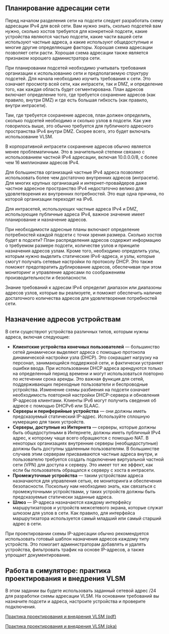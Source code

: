 <!-- verified: agorbachev 03.05.2022 -->

<!-- 11.9.1 -->
## Планирование адресации сети

Перед началом разделения сети на  подсети следует разработать схему адресации IPv4 для всей сети. Вам нужно знать, сколько подсетей вам нужно, сколько хостов требуется для конкретной подсети, какие устройства являются частью подсети, какие части вашей сети используют частные адреса, а какие используют общедоступные и многие другие определяющие факторы. Хорошая схема адресации позволяет сети расти. Хорошая схема адресации также является признаком хорошего администратора сети.

При планировании подсетей необходимо учитывать требования организации к использованию сети и предполагаемую структуру подсетей. Для начала необходимо изучить требования к сети. Это означает просмотр всей сети, как интрасети, так и DMZ, и определение того, как каждая область будет сегментирована. План адресов включает определение того, где требуется сохранение адресов (как правило, внутри DMZ) и где есть большая гибкость (как правило, внутри интрасети).

Там, где требуется сохранение адресов, план должен определить, сколько подсетей необходимо и сколько узлов в подсети. Как уже говорилось выше, это обычно требуется для публичного адресного пространства IPv4 внутри DMZ. Скорее всего, это будет включать использование VLSM.

В корпоративной интрасети сохранение адресов обычно является менее проблематичным. Это в значительной степени связано с использованием частной IPv4 адресации, включая 10.0.0.0/8, с более чем 16 миллионами адресов IPv4.

Для большинства организаций частные IPv4 адреса позволяют использовать более чем достаточно внутренних адресов (интрасети). Для многих крупных организаций и интернет-провайдеров даже частное адресное пространство IPv4 недостаточно велико для удовлетворения их внутренних потребностей. Это еще одна причина, по которой организации переходят на IPv6.

Для интрасетей, использующих частные адреса IPv4 и DMZ, использующие публичные адреса IPv4, важное значение имеет планирование и назначение адресов.

При необходимости адресные планы включают определение потребностей каждой подсети с точки зрения размера. Сколько хостов будет в подсети? План распределения адресов содержит информацию о требуемом размере подсети, количестве узлов и принципе назначения адресов узлам. Кроме того, необходимо определить узлы, которым нужно выделить статические IPv4-адреса, и узлы, которые смогут получать сетевые настройки по протоколу DHCP. Это также поможет предотвратить дублирование адресов, обеспечивая при этом мониторинг и управление адресами по соображениям производительности и безопасности.

Знание требований к адресам IPv4 определит диапазон или диапазоны адресов узлов, которые вы реализуете, и поможет обеспечить наличие достаточного количества адресов для удовлетворения потребностей сети.

<!-- 11.9.2 -->
## Назначение адресов устройствам

В сети существуют устройства различных типов, которым нужны адреса, включая следующие:

* **Клиентские устройства конечных пользователей** — большинство сетей динамически выделяют адреса с помощью протокола динамической настройки узла (DHCP). Это сокращает нагрузку на персонал, занимающийся поддержкой сети, и фактически устраняет ошибки ввода. При использовании DHCP адреса арендуются только на определенный период времени и могут использоваться повторно по истечении срока аренды. Это важная функция для сетей, поддерживающих переходные пользователи и беспроводные устройства. Изменение схемы разбиения на подсети означает необходимость повторной настройки DHCP-сервера и обновления IP-адресов клиентами. Клиенты IPv6 могут получить сведения об адресе с помощью DHCPv6 или SLAAC.
* **Серверы и периферийные устройства** — они должны иметь предсказуемый статический IP-адрес. Используйте сплошную нумерацию для таких устройств.
* **Серверы, доступные из Интернета** — серверы, которые должны быть общедоступными в Интернете, должны иметь публичный IPv4 адрес, к которому чаще всего обращаются с помощью NAT. В некоторых организациях внутренние серверы (необщедоступные) должны быть доступны удаленным пользователям. В большинстве случаев этим серверам присваиваются частные адреса внутри, и пользователю требуется создать подключение виртуальной частной сети (VPN) для доступа к серверу. Это имеет тот же эффект, как если бы пользователь обращался к серверу с хоста в интрасети.
* **Промежуточные устройства** — таким устройствам адреса назначаются для управления сетью, ее мониторинга и обеспечения безопасности. Поскольку нам необходимо знать, как связаться с промежуточными устройствами, у таких устройств должны быть предсказуемые статически заданные адреса.
* **Шлюз** — IP-адреса назначаются каждому интерфейсу маршрутизаторов и устройств межсетевого экрана, которые служат шлюзом для узлов в сети. Как правило, для интерфейса маршрутизатора используется самый младший или самый старший адрес в сети.

При проектировании схемы IP-адресации обычно рекомендуется использовать готовый шаблон назначения адресов каждому типу устройств. Это помогает администраторам добавлять и удалять устройства, фильтровать трафик на основе IP-адресов, а также упрощает документирование.

<!-- 11.9.3 -->
## Работа в симуляторе: практика проектирования и внедрения VLSM

В этом задании вы будете использовать заданный сетевой адрес /24 для разработки схемы адресации VLSM. На основании требований вы назначите подсети и адреса, настроите устройства и проверите подключения.

[Практика проектирования и внедрения VLSM (pdf)](./assets/11.9.3-packet-tracer---vlsm-design-and-implementation-practice_ru-RU.pdf)

[Практика проектирования и внедрения VLSM (pka)](./assets/11.9.3-packet-tracer---vlsm-design-and-implementation-practice_ru-RU.pka)

